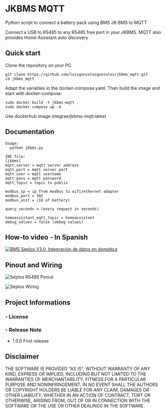 
JKBMS MQTT
=============

Python script to connect a battery pack using BMS JK-BMS to MQTT

Connect a USB to RS485 to any RS485 free port in your JKBMS.
MQTT also provides Home Assistant auto discovery


Quick start
-------------

Clone the repository on your PC
```text
git clone https://github.com/luisgonzalezgonzalez/jkbms_mqtt.git
cd jkbms_mqtt
```

Adapt the variables in the docker-compose.yaml. Then build the image and start with docker-compose:

```text
sudo docker build -t jkbms-mqtt .
sudo docker-compose up -d
```


Use dockerhub image integrae/jkbms-mqtt:latest

Documentation
-------------

```text
Usage:  
  python jkbms.py 

INI file:  
[jkbms]
mqtt_server = mqtt server address
mqtt_port = mqtt server port
mqtt_user = mqtt username
mqtt_pass = mqtt password
mqtt_topic = topic to publis

modbus_ip = ip from modbus to wifi/ethernet adapter
modbus_port = 502
modbus_unit = (Id of battery)

query_seconds = (every request in seconds)

homeassistant_mqtt_topic = homeassistant
debug_values = false (debug values)
```

How-to video - In Spanish
-------------------------

[![BMS Seplos V3.0, Integración de datos en domótica](http://img.youtube.com/vi/mwh8dXmQ8fU/0.jpg)](http://www.youtube.com/watch?v=mwh8dXmQ8fU "BMS Seplos V3.0, Integración de datos en domótica")

Pinout and Wiring
-----------------

![Seplos RS485 Pinout](img/rs485pinout.jpeg)

![Seplos Wiring](img/seplos_wiring.jpeg)

Project Informations
--------------------


### - License

### - Release Note

* 1.0.0 First release

Disclaimer
----------

THE SOFTWARE IS PROVIDED "AS IS", WITHOUT WARRANTY OF ANY KIND, EXPRESS OR IMPLIED, INCLUDING BUT NOT LIMITED TO THE WARRANTIES OF MERCHANTABILITY, FITNESS FOR A PARTICULAR PURPOSE AND NONINFRINGEMENT.
IN NO EVENT SHALL THE AUTHORS OR COPYRIGHT HOLDERS BE LIABLE FOR ANY CLAIM, DAMAGES OR OTHER LIABILITY, WHETHER IN AN ACTION OF CONTRACT, TORT OR OTHERWISE, ARISING FROM, OUT OF OR IN CONNECTION WITH THE SOFTWARE OR THE USE OR OTHER DEALINGS IN THE SOFTWARE.

